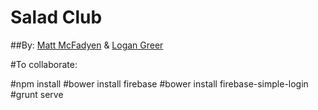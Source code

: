 Salad Club
==========


##By: [Matt McFadyen](http://twitter.com/@mattmcfad) & [Logan Greer](http://twitter.com/@logan_greer)

#To collaborate: 

#npm install 
#bower install firebase
#bower install firebase-simple-login
#grunt serve